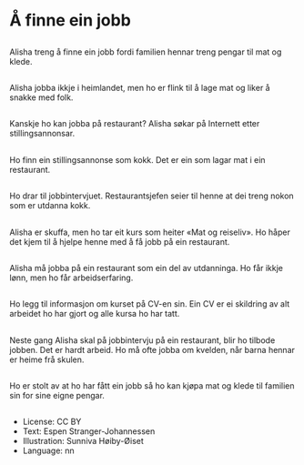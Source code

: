 # Å finne ein jobb

##
Alisha treng å finne ein jobb fordi familien hennar treng pengar til mat og klede.

##
Alisha jobba ikkje i heimlandet, men ho er flink til å lage mat og liker å snakke med folk.

##
Kanskje ho kan jobba på restaurant? Alisha søkar på Internett etter stillingsannonsar.

##
Ho finn ein stillingsannonse som kokk. Det er ein som lagar mat i ein restaurant.

##
Ho drar til jobbintervjuet. Restaurantsjefen seier til henne at dei treng nokon som er utdanna kokk.

##
Alisha er skuffa, men ho tar eit kurs som heiter «Mat og reiseliv». Ho håper det kjem til å hjelpe henne med å få jobb på ein restaurant.

##
Alisha må jobba på ein restaurant som ein del av utdanninga. Ho får ikkje lønn, men ho får arbeidserfaring.

##
Ho legg til informasjon om kurset på CV-en sin. Ein CV er ei skildring av alt arbeidet ho har gjort og alle kursa ho har tatt.

##
Neste gang Alisha skal på jobbintervju på ein restaurant, blir ho tilbode jobben. Det er hardt arbeid. Ho må ofte jobba om kvelden, når barna hennar er heime frå skulen.

##
Ho er stolt av at ho har fått ein jobb så ho kan kjøpa mat og klede til familien sin for sine eigne pengar.

##
* License: CC BY
* Text: Espen Stranger-Johannessen
* Illustration: Sunniva Høiby-Øiset
* Language: nn
